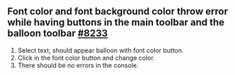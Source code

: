## Font color and font background color throw error while having buttons in the main toolbar and the balloon toolbar [#8233](https://github.com/ckeditor/ckeditor5/pull/15658)

1. Select text, should appear balloon with font color button.
2. Click in the font color button and change color.
3. There should be no errors in the console. 
